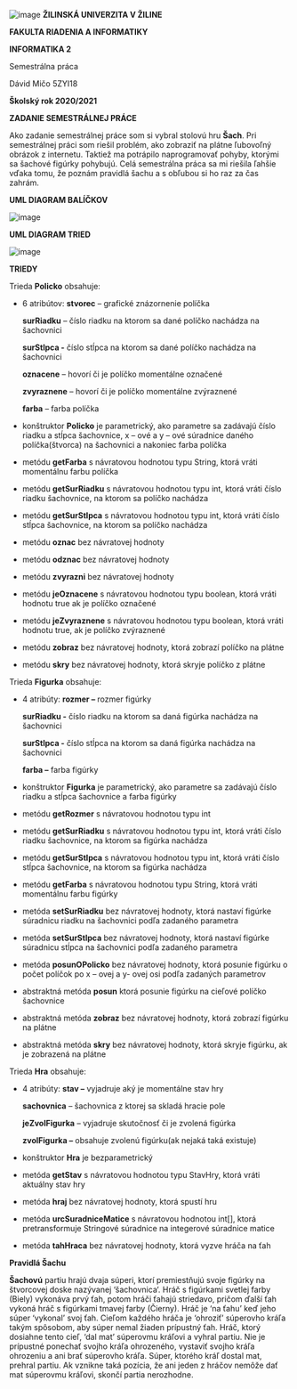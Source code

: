 ![image](https://github.com/Davone2564/Sach_hra/assets/45235000/a2bc9523-8bbc-4f45-b8ed-1c633ffbf038)
**ŽILINSKÁ UNIVERZITA V ŽILINE**

**FAKULTA RIADENIA A INFORMATIKY**

**INFORMATIKA 2**

Semestrálna práca

Dávid Mičo 5ZYI18

**Školský rok 2020/2021**

**ZADANIE SEMESTRÁLNEJ PRÁCE**

Ako zadanie semestrálnej práce som si vybral stolovú hru **Šach**. Pri semestrálnej práci som riešil problém, ako zobraziť na plátne ľubovoľný obrázok z internetu. Taktiež ma potrápilo naprogramovať pohyby, ktorými sa šachové figúrky pohybujú. Celá semestrálna práca sa mi riešila ľahšie vďaka tomu, že poznám pravidlá šachu a s obľubou si ho raz za čas zahrám.

**UML DIAGRAM BALÍČKOV**

![image](https://github.com/Davone2564/Sach_hra/assets/45235000/1d17db08-ef00-48d9-ad48-d496045abeb0)

**UML DIAGRAM TRIED**

![image](https://github.com/Davone2564/Sach_hra/assets/45235000/bfbf381e-1fa8-435f-bf9a-0541069681b5)

**TRIEDY**

Trieda **Policko** obsahuje:

-   6 atribútov: **stvorec** – grafické znázornenie políčka

    **surRiadku** – číslo riadku na ktorom sa dané políčko nachádza na šachovnici

    **surStlpca -** číslo stĺpca na ktorom sa dané políčko nachádza na šachovnici

    **oznacene** – hovorí či je políčko momentálne označené

    **zvyraznene** – hovorí či je políčko momentálne zvýraznené

    **farba** – farba políčka

-   konštruktor **Policko** je parametrický, ako parametre sa zadávajú číslo riadku a stĺpca šachovnice, x – ové a y – ové súradnice daného políčka(štvorca) na šachovnici a nakoniec farba políčka
-   metódu **getFarba** s návratovou hodnotou typu String, ktorá vráti momentálnu farbu políčka
-   metódu **getSurRiadku** s návratovou hodnotou typu int, ktorá vráti číslo riadku šachovnice, na ktorom sa políčko nachádza
-   metódu **getSurStlpca** s návratovou hodnotou typu int, ktorá vráti číslo stĺpca šachovnice, na ktorom sa políčko nachádza
-   metódu **oznac** bez návratovej hodnoty
-   metódu **odznac** bez návratovej hodnoty
-   metódu **zvyrazni** bez návratovej hodnoty
-   metódu **jeOznacene** s návratovou hodnotou typu boolean, ktorá vráti hodnotu true ak je políčko označené
-   metódu **jeZvyraznene** s návratovou hodnotou typu boolean, ktorá vráti hodnotu true, ak je políčko zvýraznené
-   metódu **zobraz** bez návratovej hodnoty, ktorá zobrazí políčko na plátne
-   metódu **skry** bez návratovej hodnoty, ktorá skryje políčko z plátne

Trieda **Figurka** obsahuje:

-   4 atribúty: **rozmer –** rozmer figúrky

    **surRiadku -** číslo riadku na ktorom sa daná figúrka nachádza na šachovnici

    **surStlpca -** číslo stĺpca na ktorom sa daná figúrka nachádza na šachovnici

    **farba –** farba figúrky

-   konštruktor **Figurka** je parametrický, ako parametre sa zadávajú číslo riadku a stĺpca šachovnice a farba figúrky
-   metódu **getRozmer** s návratovou hodnotou typu int
-   metódu **getSurRiadku** s návratovou hodnotou typu int, ktorá vráti číslo riadku šachovnice, na ktorom sa figúrka nachádza
-   metódu **getSurStlpca** s návratovou hodnotou typu int, ktorá vráti číslo stĺpca šachovnice, na ktorom sa figúrka nachádza
-   metódu **getFarba** s návratovou hodnotou typu String, ktorá vráti momentálnu farbu figúrky
-   metóda **setSurRiadku** bez návratovej hodnoty, ktorá nastaví figúrke súradnicu riadku na šachovnici podľa zadaného parametra
-   metóda **setSurStlpca** bez návratovej hodnoty, ktorá nastaví figúrke súradnicu stĺpca na šachovnici podľa zadaného parametra
-   metóda **posunOPolicko** bez návratovej hodnoty, ktorá posunie figúrku o počet políčok po x – ovej a y- ovej osi podľa zadaných parametrov
-   abstraktná metóda **posun** ktorá posunie figúrku na cieľové políčko šachovnice
-   abstraktná metóda **zobraz** bez návratovej hodnoty, ktorá zobrazí figúrku na plátne
-   abstraktná metóda **skry** bez návratovej hodnoty, ktorá skryje figúrku, ak je zobrazená na plátne

Trieda **Hra** obsahuje:

-   4 atribúty: **stav –** vyjadruje aký je momentálne stav hry

    **sachovnica** – šachovnica z ktorej sa skladá hracie pole

    **jeZvolFigurka** – vyjadruje skutočnosť či je zvolená figúrka

    **zvolFigurka –** obsahuje zvolenú figúrku(ak nejaká taká existuje)

-   konštruktor **Hra** je bezparametrický
-   metóda **getStav** s návratovou hodnotou typu StavHry, ktorá vráti aktuálny stav hry
-   metóda **hraj** bez návratovej hodnoty, ktorá spustí hru
-   metóda **urcSuradniceMatice** s návratovou hodnotou int[], ktorá pretransformuje Stringové súradnice na integerové súradnice matice
-   metóda **tahHraca** bez návratovej hodnoty, ktorá vyzve hráča na ťah

**Pravidlá Šachu**

**Šachovú** partiu hrajú dvaja súperi, ktorí premiestňujú svoje figúrky na štvorcovej doske nazývanej ‘šachovnica‘. Hráč s figúrkami svetlej farby (Biely) vykonáva prvý ťah, potom hráči ťahajú striedavo, pričom ďalší ťah vykoná hráč s figúrkami tmavej farby (Čierny). Hráč je ‘na ťahu’ keď jeho súper ‘vykonal’ svoj ťah. Cieľom každého hráča je ‘ohroziť’ súperovho kráľa takým spôsobom, aby súper nemal žiaden prípustný ťah. Hráč, ktorý dosiahne tento cieľ, ‘dal mat’ súperovmu kráľovi a vyhral partiu. Nie je prípustné ponechať svojho kráľa ohrozeného, vystaviť svojho kráľa ohrozeniu a ani brať súperovho kráľa. Súper, ktorého kráľ dostal mat, prehral partiu. Ak vznikne taká pozícia, že ani jeden z hráčov nemôže dať mat súperovmu kráľovi, skončí partia nerozhodne.
